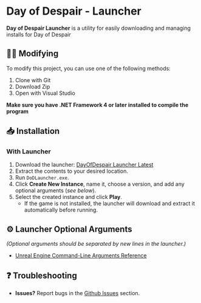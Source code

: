 # Day of Despair - Launcher

**Day of Despair Launcher** is a utility for easily downloading and managing installs for Day of Despair

## 👩‍💻 Modifying

To modify this project, you can use one of the following methods:
1. Clone with Git
2. Download Zip
3. Open with Visual Studio

**Make sure you have .NET Framework 4 or later installed to compile the program**

## 📥 Installation  

### **With Launcher**  
1. Download the launcher: [DayOfDespair Launcher Latest](https://github.com/Rob-Storm/DayOfDespair-Launcher/releases/latest/)  
2. Extract the contents to your desired location.  
3. Run `DoDLauncher.exe`.  
4. Click **Create New Instance**, name it, choose a version, and add any optional arguments (*see below*).  
5. Select the created instance and click **Play**.  
   - If the game is not installed, the launcher will download and extract it automatically before running.  

## ⚙️ Launcher Optional Arguments  
*(Optional arguments should be separated by new lines in the launcher.)*  
- [Unreal Engine Command-Line Arguments Reference](https://dev.epicgames.com/documentation/en-us/unreal-engine/unreal-engine-command-line-arguments-reference)

## ❓ Troubleshooting
- **Issues?** Report bugs in the [Github Issues](https://github.com/Rob-Storm/DayOfDespair-Launcher/issues) section.
